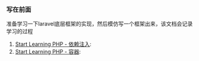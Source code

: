 ### 写在前面

准备学习一下laravel底层框架的实现，然后模仿写一个框架出来，该文档会记录学习的过程

1. [Start Learning PHP - 依赖注入](https://github.com/flaravel/straw/blob/master/example/container/table.md):
1. [Start Learning PHP - 容器](https://github.com/flaravel/straw/blob/master/example/container/container.md):
